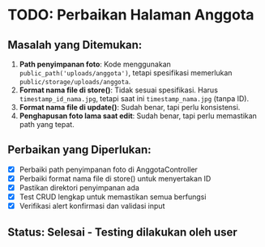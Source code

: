 # TODO: Perbaikan Halaman Anggota

## Masalah yang Ditemukan:
1. **Path penyimpanan foto**: Kode menggunakan `public_path('uploads/anggota')`, tetapi spesifikasi memerlukan `public/storage/uploads/anggota`.
2. **Format nama file di store()**: Tidak sesuai spesifikasi. Harus `timestamp_id_nama.jpg`, tetapi saat ini `timestamp_nama.jpg` (tanpa ID).
3. **Format nama file di update()**: Sudah benar, tapi perlu konsistensi.
4. **Penghapusan foto lama saat edit**: Sudah benar, tapi perlu memastikan path yang tepat.

## Perbaikan yang Diperlukan:
- [x] Perbaiki path penyimpanan foto di AnggotaController
- [x] Perbaiki format nama file di store() untuk menyertakan ID
- [x] Pastikan direktori penyimpanan ada
- [x] Test CRUD lengkap untuk memastikan semua berfungsi
- [x] Verifikasi alert konfirmasi dan validasi input

## Status: Selesai - Testing dilakukan oleh user
